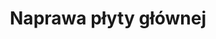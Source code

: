---
title: Naprawa płyty głównej
description: Zajmujemy się naprawami płyt głównych, które zostały zalane cieczą, przez co nastąpiło zwarcie i uszkodzenie układów. Korozja, która pojawia się po zalaniu laptopa, sprawia, że mogą pojawić się problemy z ładowaniem baterii czy wyświetlaniem obrazu.
thumbnail: /assets/img/services/komp.png
---